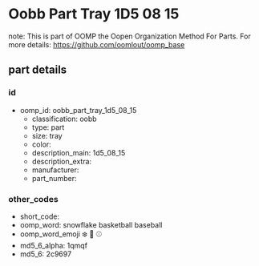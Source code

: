 # Oobb Part Tray 1D5 08 15  

note: This is part of OOMP the Oopen Organization Method For Parts. For more details: https://github.com/oomlout/oomp_base

##  part details





### id
* oomp_id: oobb_part_tray_1d5_08_15
  * classification: oobb
  * type: part
  * size: tray
  * color: 
  * description_main: 1d5_08_15
  * description_extra: 
  * manufacturer: 
  * part_number: 

### other_codes
* short_code: 
* oomp_word: snowflake basketball baseball
* oomp_word_emoji :snowflake: :basketball: :baseball:
* md5_6_alpha: 1qmqf
* md5_6: 2c9697